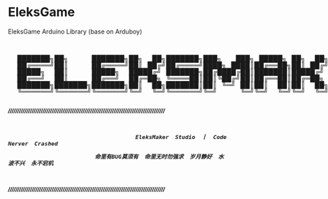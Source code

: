 # EleksGame
EleksGame Arduino Library (base on Arduboy)

<div style="white-space:pre">
<text style="font:italic bold 15px/15px arial,sans-serif;word-spacing:6.5px;">
  ███████╗██╗     ███████╗██╗  ██╗███████╗███╗   ███╗ █████╗ ██╗  ██╗███████╗██████╗     ███████╗
  ██╔════╝██║     ██╔════╝██║ ██╔╝██╔════╝████╗ ████║██╔══██╗██║ ██╔╝██╔════╝██╔══██╗    ╚══███╔╝
  █████╗  ██║     █████╗  █████╔╝ ███████╗██╔████╔██║███████║█████╔╝ █████╗  ██████╔╝      ███╔╝ 
  ██╔══╝  ██║     ██╔══╝  ██╔═██╗ ╚════██║██║╚██╔╝██║██╔══██║██╔═██╗ ██╔══╝  ██╔══██╗     ███╔╝  
  ███████╗███████╗███████╗██║  ██╗███████║██║ ╚═╝ ██║██║  ██║██║  ██╗███████╗██║  ██║    ███████╗
  ╚══════╝╚══════╝╚══════╝╚═╝  ╚═╝╚══════╝╚═╝     ╚═╝╚═╝  ╚═╝╚═╝  ╚═╝╚══════╝╚═╝  ╚═╝    ╚══════╝                                                                                            


//////////////////////////////////////////////////////////////////////////////////////

                         EleksMaker Studio 丨 Code Nerver Crashed

                  命里有BUG莫须有 命里无时勿强求 岁月静好 水波不兴 永不宕机

//////////////////////////////////////////////////////////////////////////////////////
</text>
</div>
